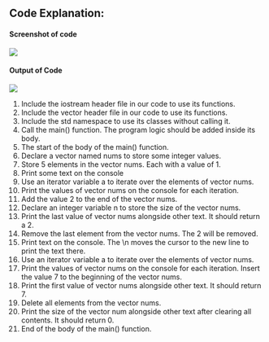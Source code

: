 ## Code Explanation:

#### Screenshot of code
<img src= "https://www.guru99.com/images/2/072420_0628_VectorinCS4.png"> </br>

#### Output of Code
<img src="https://www.guru99.com/images/2/072420_0628_VectorinCS1.png"> </br>

1. Include the iostream header file in our code to use its functions.
2. Include the vector header file in our code to use its functions.
3. Include the std namespace to use its classes without calling it.
4. Call the main() function. The program logic should be added inside its body.
5. The start of the body of the main() function.
6. Declare a vector named nums to store some integer values.
7. Store 5 elements in the vector nums. Each with a value of 1.
8. Print some text on the console
9. Use an iterator variable a to iterate over the elements of vector nums.
10. Print the values of vector nums on the console for each iteration.
11. Add the value 2 to the end of the vector nums.
12. Declare an integer variable n to store the size of the vector nums.
13. Print the last value of vector nums alongside other text. It should return a 2.
14. Remove the last element from the vector nums. The 2 will be removed.
15. Print text on the console. The \n moves the cursor to the new line to print the text there.
16. Use an iterator variable a to iterate over the elements of vector nums.
17. Print the values of vector nums on the console for each iteration.
Insert the value 7 to the beginning of the vector nums.
18. Print the first value of vector nums alongside other text. It should return 7.
19. Delete all elements from the vector nums.
20. Print the size of the vector num alongside other text after clearing all contents. It should return 0.
21. End of the body of the main() function.